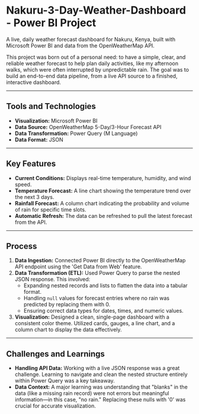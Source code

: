 # Nakuru-3-Day-Weather-Dashboard - Power BI Project

A live, daily weather forecast dashboard for Nakuru, Kenya, built with Microsoft Power BI and data from the OpenWeatherMap API.

This project was born out of a personal need: to have a simple, clear, and reliable weather forecast to help plan daily activities, like my afternoon walks, which were often interrupted by unpredictable rain. The goal was to build an end-to-end data pipeline, from a live API source to a finished, interactive dashboard.

---

## Tools and Technologies

* **Visualization:** Microsoft Power BI
* **Data Source:** OpenWeatherMap 5-Day/3-Hour Forecast API
* **Data Transformation:** Power Query (M Language)
* **Data Format:** JSON

---

## Key Features

* **Current Conditions:** Displays real-time temperature, humidity, and wind speed.
* **Temperature Forecast:** A line chart showing the temperature trend over the next 3 days.
* **Rainfall Forecast:** A column chart indicating the probability and volume of rain for specific time slots.
* **Automatic Refresh:** The data can be refreshed to pull the latest forecast from the API.

---

## Process

1.  **Data Ingestion:** Connected Power BI directly to the OpenWeatherMap API endpoint using the 'Get Data from Web' feature.
2.  **Data Transformation (ETL):** Used Power Query to parse the nested JSON response. This involved:
    * Expanding nested records and lists to flatten the data into a tabular format.
    * Handling `null` values for forecast entries where no rain was predicted by replacing them with 0.
    * Ensuring correct data types for dates, times, and numeric values.
3.  **Visualization:** Designed a clean, single-page dashboard with a consistent color theme. Utilized cards, gauges, a line chart, and a column chart to display the data effectively.

---

## Challenges and Learnings

* **Handling API Data:** Working with a live JSON response was a great challenge. Learning to navigate and clean the nested structure entirely within Power Query was a key takeaway.
* **Data Context:** A major learning was understanding that "blanks" in the data (like a missing rain record) were not errors but meaningful information—in this case, "no rain." Replacing these nulls with '0' was crucial for accurate visualization.
